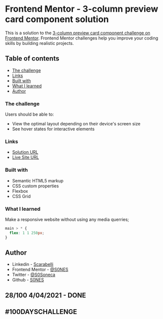 # Frontend Mentor - 3-column preview card component solution

This is a solution to the [3-column preview card component challenge on Frontend Mentor](https://www.frontendmentor.io/challenges/3column-preview-card-component-pH92eAR2-). Frontend Mentor challenges help you improve your coding skills by building realistic projects.

## Table of contents

- [The challenge](#the-challenge)
- [Links](#links)
- [Built with](#built-with)
- [What I learned](#what-i-learned)
- [Author](#author)

### The challenge

Users should be able to:

- View the optimal layout depending on their device's screen size
- See hover states for interactive elements

### Links

- [Solution URL](https://www.frontendmentor.io/solutions/responsive-using-flexgrow-and-shrink-GMcTINdIQ)
- [Live Site URL](https://sones-100days.netlify.app/day21to30/3columncard/)

### Built with

- Semantic HTML5 markup
- CSS custom properties
- Flexbox
- CSS Grid

### What I learned

Make a responsive website without using any media querries;

```css
main > * {
  flex: 1 1 250px;
}
```

## Author

- Linkedin - [Scarabelli](https://www.linkedin.com/in/scarabelli/)
- Frontend Mentor - [@S0NES](https://www.frontendmentor.io/profile/S0NES)
- Twitter - [@S0Soneca](https://www.twitter.com/S0Soneca)
- Github - [S0NES](https://github.com/S0NES)

## 28/100 4/04/2021 - DONE

## #100DAYSCHALLENGE
